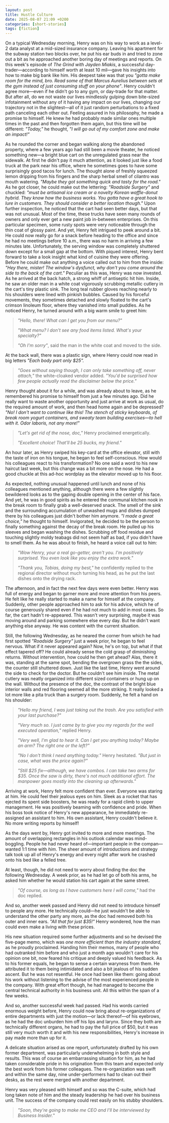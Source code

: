 ```yaml
---
layout: post
title: Hustle Culture
date: 2025-08-07 21:09 +0200
categories: [short-stories]
tags: [fiction]
---
```


On a typical Wednesday morning, Henry was on his way to work as a level-2 data analyst at a mid-sized insurance company. Leaving his apartment for the subway station two blocks over, he put his ear buds in and tried to zone out a bit as he approached another boring day of meetings and reports. On this week's episode of _The Grind with Jayden Miakis_, a successful day-trader—according to himself worth at least 10 mil—gave his insights into how to make big bank like him. His deepest take was that you _"gotta make room for the mind, bro. Read some of that Marcus Aurelius between sets at the gym instead of just consuming stuff on your phone"_. Henry couldn't agree more—even if he didn't go to any gym, or day-trade for that matter. But after all, do we not waste our lives mindlessly gulping down bite-sized infotainment without any of it having any impact on our lives, changing our trajectory not in the slightest—all of it just random perturbations to a fixed path canceling each other out. Feeling assured in his philosophy, he made a promise to himself. He knew he had probably made similar ones multiple times in the past and then forgotten them again, but this time will be different: _"Today,"_ he thought, _"I will go out of my comfort zone and make an impact!"_

As he rounded the corner and began walking along the abandoned property, where a few years ago had still been a movie theater, he noticed something new—a bright blue cart on the unregulated grass near the sidewalk. At first he didn't pay it much attention, as it looked just like a food truck at the park near his office, where he sometimes goes to have some surprisingly good tacos for lunch. The thought alone of freshly squeezed lemon dripping from his fingers and the sharp herbal smell of cilantro was mouth watering. _"Maybe they got something quick and tasty for the road."_ As he got closer, he could make out the lettering: *"Roadside Surgery"* and chuckled: _"must be artisanal ice cream or a novelty Korean waffle-donut hybrid. They know how the business works. You gotta have a great hook to lure in customers. They should consider a better location though."_ Upon further inspection, he noticed that the cart had seen better days, but that was not unusual. Most of the time, these trucks have seen many rounds of owners and only ever get a new paint job in-between enterprises. On this particular specimen, some rusty spots were very noticeable through the thin coat of glossy paint. And yet, Henry felt intrigued to peek around a bit. He could now really go for a snack before heading to the office and since he had no meetings before 10 a.m., there was no harm in arriving a few minutes late. Unfortunately, the serving window was completely shuttered down except for a small gap at the bottom. With piqued interest, Henry bent forward to take a look insight what kind of cuisine they were offering. Before he could make out anything a voice called out to him from the inside: _"Hey there, mister! The window's dysfunct, why don't you come around the side to the back of the cart."_ Peculiar as this was, Henry was now invested. As he arrived at the back hatch, a strong whiff of antiseptic hit him. Inside, he saw an older man in a white coat vigorously scrubbing metallic cutlery in the cart's tiny plastic sink. The long teal rubber gloves reaching nearly to his shoulders were lined with pinkish bubbles. Caused by his forceful movements, they sometimes detached and slowly floated to the cart's crimson linoleum floor, where they vanished into small puddles. As he noticed Henry, he turned around with a big warm smile to greet him: 

> _"Hello, there! What can I get you from our menu?"_
>
> _"What menu? I don't see any food items listed. What's your specialty?"_
>
> _"Oh I'm sorry"_, said the man in the white coat and moved to the side.
>

At the back wall, there was a plastic sign, where Henry could now read in big letters _"Each body part only $25"._

> _"Goes without saying though, I can only take something off, never attach,"_ the white-cloaked vendor added. _"You'd be surprised how few people actually read the disclaimer below the price."_
>

Henry thought about it for a while, and was already about to leave, as he remembered his promise to himself from just a few minutes ago. Did he really want to waste another opportunity and just arrive at work as usual, do the required amount of work, and then head home again and be depressed? _"No! I don't want to continue like this! The stench of sticky keyboards, of break room yogurt containers, and sweaty team building exercises—to hell with it. Odor laboris, not any more!"_ 

> _"Let's get rid of the nose, doc,"_ Henry proclaimed energetically.
>
> _"Excellent choice! That'll be 25 bucks, my friend."_
>

An hour later, as Henry swiped his key-card at the office elevator, still with the taste of iron on his tongue, he began to feel self-conscious. How would his colleagues react to his transformation? No one said a word to his new haircut last week, but this change was a bit more on the nose. He had a good chuckle at this ad-hoc wordplay as the elevator moved up to his floor. 

As expected, nothing unusual happened until lunch and none of his colleagues mentioned anything, although there were a few slightly bewildered looks as to the gaping double opening in the center of his face. And yet, he was in good spirits as he entered the communal kitchen nook in the break room to finally grab a well-deserved snack. The smell of the sink and the surrounding accumulation of unwashed mugs and dishes dumped there by his colleagues just didn't bother him anymore. _"I made a great choice,"_ he thought to himself. Invigorated, he decided to be the person to finally something against the decay of the break room. He pulled up his sleeves and began washing the dishes. Scrubbing off food residue and touching slightly moldy teabags did not seem half as bad, if you didn't have to smell them. As he was about to finish, he heard a voice call out to him:

> _"Wow Henry, your a real go-getter, aren't you. I'm positively surprised. You even look like you enjoy the extra work."_
>
> _"Thank you, Tobias, doing my best,"_ he confidently replied to the regional director without much turning his head, as he put the last dishes onto the drying rack.
>

The afternoon, and in fact the next few days were even better. Henry was full of energy and began to garner more and more attention from his peers. He felt like he really started to make a name for himself at the company. Suddenly, other people approached him to ask for his advice, which he of course generously shared even if he had not much to add in most cases. So far, the cart hadn't re-appeared. This wasn't very surprising, maybe it was moving around and parking somewhere else every day. But he didn't want anything else anyway. He was content with the current situation.

Still, the following Wednesday, as he neared the corner from which he had first spotted *"Roadside Surgery"* just a week prior, he began to feel nervous. What if it never appeared again? Now, he's on top, but what if that effect tapered off? He could already sense the cold grasp of diminishing returns. Without intervention, how could he then get ahead? Alas, there it was, standing at the same spot, bending the overgrown grass the the sides, the counter still shuttered down. Just like the last time, Henry went around the side to check for the doctor. But he couldn't see him inside. The metal cutlery was neatly organized into different sized containers or hung up on the wall. Without the presence of the doc, the contrast of the bright blue interior walls and red flooring seemed all the more striking. It really looked a lot more like a pita truck than a surgery room. Suddenly, he felt a hand on his shoulder:

> _"Hello my friend, I was just taking out the trash. Are you satisfied with your last purchase?"_
>
> _"Very much so. I just came by to give you my regards for the well executed operation,"_ replied Henry.
>
> _"Very well, I'm glad to hear it. Can I get you anything today? Maybe an arm? The right one or the left?"_
>
> _"No I don't think I need anything today."_ Henry hesitated. _"But just in case, what was the price again?"_
>
> _"Still $25 fix—although, we have combos. I can take two arms for $35. Once the saw is dirty, there's not much additional effort. The manpower goes mostly into the cleaning up afterwards."_
>

Arriving at work, Henry felt more confident than ever. Everyone was staring at him. He could feel their jealous eyes on him. Sleek as a rocket that has ejected its spent side boosters, he was ready for a rapid climb to upper management. He was positively beaming with confidence and pride. When his boss took notice of Henry's new appearance, he immediately re-assigned an assistant to him. His own assistant, Henry couldn't believe it. No more writing reports by himself! 

As the days went by, Henry got invited to more and more meetings. The amount of overlapping rectangles in his outlook calendar was mind-boggling. People he had never heard of—important people in the compan—wanted 1:1 time with *him*. The sheer amount of introductions and strategy talk took up all of Henry's energy and every night after work he crashed onto his bed like a felled tree.

At least, though, he did not need to worry about finding the doc the following Wednesday. A week prior, as he had let go of both his arms, he asked him whether he would station his cart again at the same street. 

> _"Of course, as long as I have customers here I will come,"_ had the doc replied.
>

And so, another week passed and Henry did not need to introduce himself to people any more. He technically could—he just wouldn't be able to understand the other party any more, as the doc had removed both his outer and inner ears. _"All that for just $35!"_ Henry wondered, how the man could even make a living with these prices. 

His new situation required some further adjustments and so he devised the five-page memo, which was _one more efficient than the industry standard,_ as he proudly proclaimed. Handing him their memos, many of people who had outranked him before and who just a month ago wouldn't care for his opinion one bit, now feared his critique and deeply valued his feedback. As to his former equals, he began to sense a certain waryness from them. He attributed it to them being intimidated and also a bit jealous of his sudden ascent. But he was not resentful. He once had been like them: going about his work without listening to the advise of the most experienced people in the company. With great effort though, he had managed to become the central technical authority in his business unit. All this within the span of a few weeks. 

And so, another successful week had passed. Had his words carried enormous weight before, Henry could now bring about re-organizations of entire departments with just the motion—or lack thereof—of his eyebrows, as he had the doc unburden him off his lips and larynx. Since they both are technically different organs, he had to pay the full price of $50, but it was still very much worth it and with his new responsibilities, Henry's increase in pay made more than up for it. 

A delicate situation arised as one report, unfortunately drafted by his own former department, was particularly underwhelming in both style and results. This was of course an embarrassing situation for him, as he had taken considerable pride in his origination from this team and expected only the best work from his former colleagues. The re-organization was swift and within the same day, nine under-performers had to clean out their desks, as the rest were merged with another department. 

Henry was very pleased with himself and so was the C-suite, which had long taken note of him and the steady leadership he had over his business unit. The success of the company could rest easily on his stubby shoulders.

> _"Soon, they're going to make me CEO and I'll be interviewed by Business Insider._"